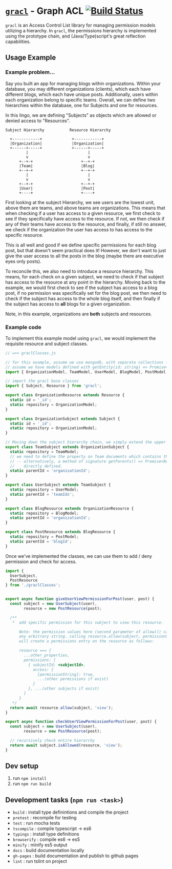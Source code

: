 # [`gracl`](https://github.com/CrossLead/gracl) - Graph ACL [![Build Status](https://travis-ci.org/CrossLead/gracl.svg?branch=master)](https://travis-ci.org/CrossLead/gracl)

  `gracl` is an Access Control List library for managing permission models utilizing a hierarchy. In `gracl`, the permissions
  hierarchy is implemented using the prototype chain, and (Java/Type)script's great reflection capabilities.

## Usage Example

### Example problem...

Say you built an app for managing blogs within organizations. Within your database, you may different organizations (clients),
which each have different blogs, which each have unique posts. Additionally, users within each organization belong to specific
teams. Overall, we can define two hierarchies within the database, one for Subjects and one for resources.

In this lingo, we are defining "Subjects" as objects which are allowed or denied access to "Resources".

```
Subject Hierarchy           Resource Hierarchy

  +------------+             +------------+
  |Organization|             |Organization|
  +------+-----+             +------+-----+
         |                          |
         v                          v
      +--+-+                     +--+-+
      |Team|                     |Blog|
      +--+-+                     +--+-+
         |                          |
         v                          v
      +--+-+                     +--+-+
      |User|                     |Post|
      +----+                     +----+
```

First looking at the subject Hierarchy, we see users are the lowest unit, above them are teams, and above teams
are organizations. This means that when checking if a user has access to a given resource, we first check to see if
they specifically have access to the resource. If not, we then check if any of their teams have access to the resource,
and finally, if still no answer, we check if the organization the user has access to has access to the specific resource.

This is all well and good if we define specific permissions for each blog post, but that doesn't seem practical does it!
However, we don't want to just give the user access to all the posts in the blog (maybe there are executive eyes only posts).

To reconcile this, we also need to introduce a resource hierarchy. This means, for each check on a given subject, we need to check
if that subject has access to the resource at any point in the hierarchy. Moving back to the example, we would first check
to see if the subject has access to a blog post, if no permission was specifically set for the blog post, we then need
to check if the subject has access to the whole blog itself, and then finally if the subject has access to __all__ blogs
for a given organization.

Note, in this example, organizations are __both__ subjects and resources.

### Example code

To implement this example model using `gracl`, we would implement the requisite resource and subject classes.

```javascript
// =>> graclClasses.js

// for this example, assume we use mongodb, with separate collections for each entity
// assume we have models defined with getEntity(id: string) => Promise<Document> methods defined
import { OrganizationModel, TeamModel, UserModel, BlogModel, PostModel } from './models';

// import the gracl base classes
import { Subject, Resource } from 'gracl';

export class OrganizationResource extends Resource {
  static id = '_id';
  static repository = OrganizationModel;
}

export class OrganizationSubject extends Subject {
  static id = '_id';
  static repository = OrganizationModel;
}

// Moving down the subject hierarchy chain, we simply extend the upper class
export class TeamSubject extends OrganizationSubject {
  static repository = TeamModel;
  // we need to define the property on Team documents which contains the parent id(s)
  // -- alternatively, a method of signature getParents() => Promise<Resource|Subject> can be
  //    directly defined.
  static parentId = 'organizationId';
}

export class UserSubject extends TeamSubject {
  static repository = UserModel;
  static parentId = 'teamIds';
}

export class BlogResource extends OrganizationResource {
  static repository = BlogModel;
  static parentId = 'organizationId';
}

export class PostResource extends BlogResource {
  static repository = PostModel;
  static parentId = 'blogId';
}

```

Once we've implemented the classes, we can use them to add / deny permission and check for access.

```javascript
import {
  UserSubject,
  PostResource
} from './graclClasses';


export async function giveUserViewPermissionForPost(user, post) {
  const subject = new UserSubject(user),
        resource = new PostResource(post);

  /**
   *  add specific permission for this subject to view this resource.

      Note: the permission values here (second parameter of allow()) can be
      any arbitrary string. calling resource.allow(subject, permissionString)
      will create a permissions entry on the resource as follows:

      resource === {
        ...other_properties,
        permissions: [
          { subjectId: <subjectId>,
            access: {
              [permissionString]: true,
              ...(other permissions if exist)
            }
          }, ...(other subjects if exist)
        ]
      }
   */
  return await resource.allow(subject, 'view');
}

export async function checkUserViewPermissionForPost(user, post) {
  const subject = new UserSubject(user),
        resource = new PostResource(post);

  // recursively check entire hierarchy
  return await subject.isAllowed(resource, 'view');
}
```

## Dev setup

  1. run `npm install`
  2. run `npm run build`

## Development tasks (`npm run <task>`)
  - `build` : install type definintions and compile the project
  - `pretest` : recompile for testing
  - `test` : run mocha tests
  - `tscompile` : compile typescript -> es6
  - `typings` : install type definitions
  - `browserify` : compile es6 -> es5
  - `minify` : minify es5 output
  - `docs` : build documentation locally
  - `gh-pages` : build documentation and publish to github pages
  - `lint` : run tslint on project
